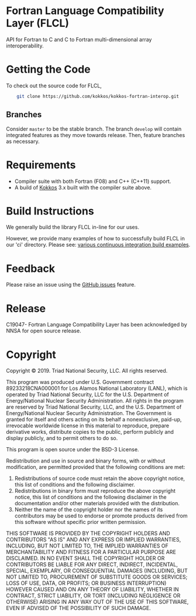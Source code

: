 # Fortran Language Compatibility Layer (FLCL)
API for Fortran to C and C to Fortran multi-dimensional array interoperability.

# Getting the Code
To check out the source code for FLCL,

```bash
    git clone https://github.com/kokkos/kokkos-fortran-interop.git
```
## Branches
Consider `master` to be the stable branch. The branch `develop` will contain integrated
features as they move towards release. Then, feature branches as necessary.

# Requirements
- Compiler suite with both Fortran (F08) and C++ (C++11) support.
- A build of [Kokkos](https://github.com/kokkos/kokkos) 3.x built with the compiler suite above.

# Build Instructions
We generally build the library FLCL in-line for our uses.

However, we provide many examples of how to successfully build FLCL in our 'ci' directory. Please see: [various continuous integration build examples](https://github.com/kokkos/kokkos-fortran-interop/ci).

# Feedback
Please raise an issue using the [GitHub issues](https://github.com/kokkos/kokkos-fortran-interop/issues)
feature.

# Release

C19047- Fortran Language Compatibility Layer has been acknowledged by NNSA for
open source release.

# Copyright

Copyright &copy; 2019. Triad National Security, LLC. All rights reserved.
 
This program was produced under U.S. Government contract 89233218CNA000001 for
Los Alamos National Laboratory (LANL), which is operated by Triad National
Security, LLC for the U.S. Department of Energy/National Nuclear Security
Administration. All rights in the program are reserved by Triad National
Security, LLC, and the U.S. Department of Energy/National Nuclear Security
Administration. The Government is granted for itself and others acting on
its behalf a nonexclusive, paid-up, irrevocable worldwide license in this
material to reproduce, prepare derivative works, distribute copies to the
public, perform publicly and display publicly, and to permit others to do so.
 
This program is open source under the BSD-3 License.
 
Redistribution and use in source and binary forms, with or without modification,
are permitted provided that the following conditions are met:
 
1. Redistributions of source code must retain the above copyright
   notice, this list of conditions and the following disclaimer.
2. Redistributions in binary form must reproduce the above copyright
   notice, this list of conditions and the following disclaimer in the
   documentation and/or other materials provided with the distribution.
3. Neither the name of the copyright holder nor the
   names of its contributors may be used to endorse or promote products
   derived from this software without specific prior written permission.
 
THIS SOFTWARE IS PROVIDED BY THE COPYRIGHT HOLDERS AND CONTRIBUTORS "AS IS" AND
ANY EXPRESS OR IMPLIED WARRANTIES, INCLUDING, BUT NOT LIMITED TO, THE IMPLIED
WARRANTIES OF MERCHANTABILITY AND FITNESS FOR A PARTICULAR PURPOSE ARE
DISCLAIMED. IN NO EVENT SHALL THE COPYRIGHT HOLDER OR CONTRIBUTORS BE LIABLE FOR ANY
DIRECT, INDIRECT, INCIDENTAL, SPECIAL, EXEMPLARY, OR CONSEQUENTIAL DAMAGES
(INCLUDING, BUT NOT LIMITED TO, PROCUREMENT OF SUBSTITUTE GOODS OR SERVICES;
LOSS OF USE, DATA, OR PROFITS; OR BUSINESS INTERRUPTION) HOWEVER CAUSED AND
ON ANY THEORY OF LIABILITY, WHETHER IN CONTRACT, STRICT LIABILITY, OR TORT
(INCLUDING NEGLIGENCE OR OTHERWISE) ARISING IN ANY WAY OUT OF THE USE OF THIS
SOFTWARE, EVEN IF ADVISED OF THE POSSIBILITY OF SUCH DAMAGE.
